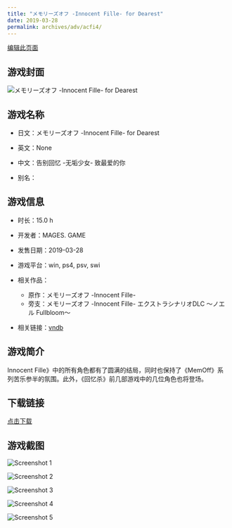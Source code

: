 ```yaml
---
title: "メモリーズオフ -Innocent Fille- for Dearest"
date: 2019-03-28
permalink: archives/adv/acfi4/
---
```

[编辑此页面](https://github.com/ACG-3/ADV3-source/blob/main/source/_posts/%E3%83%A1%E3%83%A2%E3%83%AA%E3%83%BC%E3%82%BA%E3%82%AA%E3%83%95%20-Innocent%20Fille-%20for%20Dearest.md)

## 游戏封面

![メモリーズオフ -Innocent Fille- for Dearest](https://pan.timero.xyz/d/onedrive/img_lib_001/%E3%83%A1%E3%83%A2%E3%83%AA%E3%83%BC%E3%82%BA%E3%82%AA%E3%83%95%20-Innocent%20Fille-%20for%20Dearest_cover.avif)


## 游戏名称

- 日文：メモリーズオフ -Innocent Fille- for Dearest
- 英文：None
- 中文：告别回忆 -无垢少女- 致最爱的你

- 别名：


## 游戏信息

- 时长：15.0 h
- 开发者：MAGES. GAME
- 发售日期：2019-03-28
- 游戏平台：win, ps4, psv, swi
- 相关作品：
   - 原作：メモリーズオフ -Innocent Fille-
   - 旁支：メモリーズオフ -Innocent Fille- エクストラシナリオDLC ～ノエル Fullbloom～

- 相关链接：[vndb](https://vndb.org/v23725)


## 游戏简介

Innocent Fille》中的所有角色都有了圆满的结局，同时也保持了《MemOff》系列苦乐参半的氛围。此外，《回忆杀》前几部游戏中的几位角色也将登场。


## 下载链接

[点击下载](https://pan.timero.xyz/onedrive/adv_lib_001/%E3%83%A1%E3%83%A2%E3%83%AA%E3%83%BC%E3%82%BA%E3%82%AA%E3%83%95%20-Innocent%20Fille-%20for%20Dearest)


## 游戏截图


![Screenshot 1](https://pan.timero.xyz/d/onedrive/img_lib_001/%E3%83%A1%E3%83%A2%E3%83%AA%E3%83%BC%E3%82%BA%E3%82%AA%E3%83%95%20-Innocent%20Fille-%20for%20Dearest_Screenshot_1.avif)

![Screenshot 2](https://pan.timero.xyz/d/onedrive/img_lib_001/%E3%83%A1%E3%83%A2%E3%83%AA%E3%83%BC%E3%82%BA%E3%82%AA%E3%83%95%20-Innocent%20Fille-%20for%20Dearest_Screenshot_2.avif)

![Screenshot 3](https://pan.timero.xyz/d/onedrive/img_lib_001/%E3%83%A1%E3%83%A2%E3%83%AA%E3%83%BC%E3%82%BA%E3%82%AA%E3%83%95%20-Innocent%20Fille-%20for%20Dearest_Screenshot_3.avif)

![Screenshot 4](https://pan.timero.xyz/d/onedrive/img_lib_001/%E3%83%A1%E3%83%A2%E3%83%AA%E3%83%BC%E3%82%BA%E3%82%AA%E3%83%95%20-Innocent%20Fille-%20for%20Dearest_Screenshot_4.avif)

![Screenshot 5](https://pan.timero.xyz/d/onedrive/img_lib_001/%E3%83%A1%E3%83%A2%E3%83%AA%E3%83%BC%E3%82%BA%E3%82%AA%E3%83%95%20-Innocent%20Fille-%20for%20Dearest_Screenshot_5.avif)

